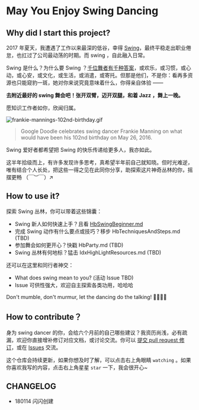 # May You Enjoy Swing Dancing



## Why did I start this project?

2017 年夏天，我遭遇了工作以来最深的低谷，幸得 [Swing](https://en.wikipedia.org/wiki/Swing_(dance))，最终平稳走出职业倦怠，也扛过了公司最动荡的时期。而 swing ，自此融入日常。

Swing 是什么？为什么要 Swing ？[千位舞者有千种答案](https://mp.weixin.qq.com/s?__biz=MjM5NTc0MzQ2Mw==&mid=200288393&idx=1&sn=308e040defb5df5bcbb1d724abfe9f80&mpshare=1&scene=1&srcid=0113IENR4STXA2RYDgxWtG1V#rd)，或欢乐，或习惯，或心动，或心安，或文化，或生活，或消遣，或寄托。但那是他们，不是你：看再多资源也只能窥豹一斑，她对你来说究竟意味着什么，你得亲自体验 —— 

**去附近最好的 swing 舞会吧！张开双臂，迈开双腿，和着 Jazz ，舞上一晚。**

愿知识工作者如你，欣闻归属。

![frankie-mannings-102nd-birthday.gif](http://ishanshan.qiniudn.com/share/frankie-mannings-102nd-birthday.gif)

>  Google Doodle celebrates swing dancer Frankie Manning on what would have been his 102nd birthday on May 26, 2016.

Swing 爱好者都希望把 Swing 的快乐传递给更多人，我亦如此。

这半年拾级而上，有许多发现许多思考，真希望半年前自己就知晓。但时光难逆，唯有结合个人长处，把这些一得之见在此同你分享，助探索这片神奇丛林的你，摇摆更畅 （￣︶￣）↗



## How to use it?

探索 Swing 丛林，你可以带着这些锦囊：

- Swing 新人如何快速上手？且看 [HbSwingBeginner.md](HbSwingBeginner.md)
- 完成 Swing 动作有什么要点或技巧？移步 HbTechniquesAndSteps.md (TBD)
- 参加舞会如何更开心？快戳 HbParty.md (TBD)
- Swing 丛林有何地标？猛击 IdxHighLightResources.md (TBD)

还可以在这里和同行者神交：

- What does swing mean to you? (活动 Issue TBD)
- Issue 可供性强大，欢迎自主探索各类功用，哈哈哈

Don't mumble, don't murmur, let the dancing do the talking! 💃🏻🕺🏻 

## How to contribute？

身为 swing dancer 的你，会给六个月前的自己哪些建议？我资历尚浅，必有疏漏，欢迎你直接增补修订对应文档，或讨论交流。你可以 [提交 pull request 修订](https://guides.github.com/activities/forking/#making-changes)，或在 [Issues](https://github.com/ishanshan//issues) 交流。

这个仓库会持续更新，如果你想及时了解，可以点击右上角眼睛 `watching` 。如果你喜欢我写的内容，点击右上角星星 `star` 一下，我会很开心~



## CHANGELOG 

- 180114 闪闪创建


